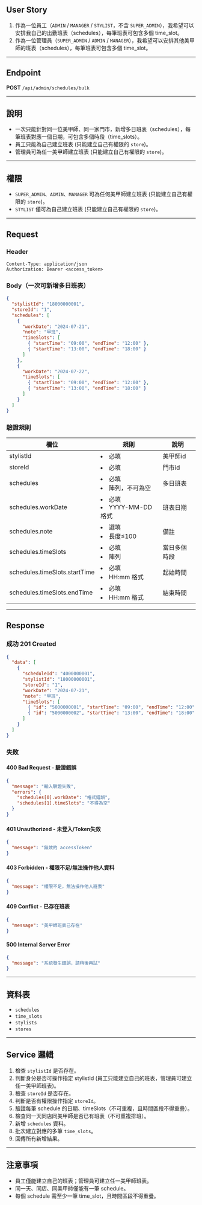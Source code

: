 ## User Story

1. 作為一位員工（`ADMIN` / `MANAGER` / `STYLIST`，不含 `SUPER_ADMIN`），我希望可以安排我自己的出勤班表（schedules），每筆班表可包含多個 time_slot。
2. 作為一位管理員（`SUPER_ADMIN` / `ADMIN` / `MANAGER`），我希望可以安排其他美甲師的班表（schedules），每筆班表可包含多個 time_slot。

---

## Endpoint

**POST** `/api/admin/schedules/bulk`

---

## 說明

- 一次只能針對同一位美甲師、同一家門市，新增多日班表（schedules），每筆班表對應一個日期，可包含多個時段（time_slots）。
- 員工只能為自己建立班表 (只能建立自己有權限的 `store`)。
- 管理員可為任一美甲師建立班表 (只能建立自己有權限的 `store`)。

---

## 權限

- `SUPER_ADMIN`、`ADMIN`、`MANAGER` 可為任何美甲師建立班表 (只能建立自己有權限的 `store`)。
- `STYLIST` 僅可為自己建立班表 (只能建立自己有權限的 `store`)。

---

## Request

### Header

```http
Content-Type: application/json
Authorization: Bearer <access_token>
```

### Body（一次可新增多日班表）

```json
{
  "stylistId": "18000000001",
  "storeId": "1",
  "schedules": [
    {
      "workDate": "2024-07-21",
      "note": "早班",
      "timeSlots": [
        { "startTime": "09:00", "endTime": "12:00" },
        { "startTime": "13:00", "endTime": "18:00" }
      ]
    },
    {
      "workDate": "2024-07-22",
      "timeSlots": [
        { "startTime": "09:00", "endTime": "12:00" },
        { "startTime": "13:00", "endTime": "18:00" }
      ]
    }
  ]
}
```

### 驗證規則

| 欄位                          | 規則                        | 說明         |
| ----------------------------- | --------------------------- | ------------ |
| stylistId                     | <li>必填                    | 美甲師id     |
| storeId                       | <li>必填                    | 門市id       |
| schedules                     | <li>必填<li>陣列，不可為空  | 多日班表     |
| schedules.workDate            | <li>必填<li>YYYY-MM-DD 格式 | 班表日期     |
| schedules.note                | <li>選填<li>長度≤100        | 備註         |
| schedules.timeSlots           | <li>必填<li>陣列            | 當日多個時段 |
| schedules.timeSlots.startTime | <li>必填<li>HH:mm 格式      | 起始時間     |
| schedules.timeSlots.endTime   | <li>必填<li>HH:mm 格式      | 結束時間     |

---

## Response

### 成功 201 Created

```json
{
  "data": [
    {
      "scheduleId": "4000000001",
      "stylistId": "18000000001",
      "storeId": "1",
      "workDate": "2024-07-21",
      "note": "早班",
      "timeSlots": [
        { "id": "5000000001", "startTime": "09:00", "endTime": "12:00" },
        { "id": "5000000002", "startTime": "13:00", "endTime": "18:00" }
      ]
    }
  ]
}
```

### 失敗

#### 400 Bad Request - 驗證錯誤

```json
{
  "message": "輸入驗證失敗",
  "errors": {
    "schedules[0].workDate": "格式錯誤",
    "schedules[1].timeSlots": "不得為空"
  }
}
```

#### 401 Unauthorized - 未登入/Token失效

```json
{
  "message": "無效的 accessToken"
}
```

#### 403 Forbidden - 權限不足/無法操作他人資料

```json
{
  "message": "權限不足，無法操作他人班表"
}
```

#### 409 Conflict - 已存在班表

```json
{
  "message": "美甲師班表已存在"
}
```

#### 500 Internal Server Error

```json
{
  "message": "系統發生錯誤，請稍後再試"
}
```

---

## 資料表

- `schedules`
- `time_slots`
- `stylists`
- `stores`

---

## Service 邏輯

1. 檢查 `stylistId` 是否存在。
2. 判斷身分是否可操作指定 stylistId (員工只能建立自己的班表，管理員可建立任一美甲師班表)。
3. 檢查 `storeId` 是否存在。
4. 判斷是否有權限操作指定 `storeId`。
5. 驗證每筆 schedule 的日期、timeSlots（不可重複，且時間區段不得重疊）。
6. 檢查同一天同店同美甲師是否已有班表（不可重複排班）。
7. 新增 `schedules` 資料。
8. 批次建立對應的多筆 `time_slots`。
9. 回傳所有新增結果。

---

## 注意事項

- 員工僅能建立自己的班表；管理員可建立任一美甲師班表。
- 同一天、同店、同美甲師僅能有一筆 schedule。
- 每個 schedule 需至少一筆 time_slot，且時間區段不得重疊。
